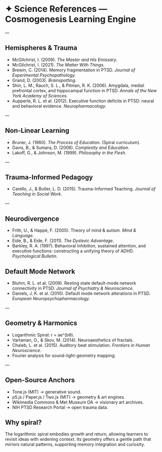 # ✦ Science References — Cosmogenesis Learning Engine  

—

## Hemispheres & Trauma
- McGilchrist, I. (2009). *The Master and His Emissary.*
- McGilchrist, I. (2021). *The Matter With Things.*
- Brewin, C. (2014). Memory fragmentation in PTSD. *Journal of Experimental Psychopathology.*
- Grand, D. (2003). *Brainspotting.*
- Shin, L. M., Rauch, S. L., & Pitman, R. K. (2006). Amygdala, medial prefrontal cortex, and hippocampal function in PTSD. *Annals of the New York Academy of Sciences.*
- Aupperle, R. L. et al. (2012). Executive function deficits in PTSD: neural and behavioral evidence. *Neuropharmacology.*

—

## Non-Linear Learning  
- Bruner, J. (1960). *The Process of Education.* (Spiral curriculum).  
- Davis, B., & Sumara, D. (2006). *Complexity and Education.*  
- Lakoff, G., & Johnson, M. (1999). *Philosophy in the Flesh.*  

—

## Trauma-Informed Pedagogy  
- Carello, J., & Butler, L. D. (2015). Trauma-Informed Teaching. *Journal of Teaching in Social Work.*  

—

## Neurodivergence
- Frith, U., & Happé, F. (2005). Theory of mind & autism. *Mind & Language.*
- Eide, B., & Eide, F. (2011). *The Dyslexic Advantage.*
- Barkley, R. A. (1997). Behavioral inhibition, sustained attention, and executive functions: constructing a unifying theory of ADHD. *Psychological Bulletin.*

## Default Mode Network
- Bluhm, R. L. et al. (2009). Resting state default-mode network connectivity in PTSD. *Journal of Psychiatry & Neuroscience.*
- Daniels, J. K. et al. (2010). Default mode network alterations in PTSD. *European Neuropsychopharmacology.*

—

## Geometry & Harmonics  
- Logarithmic Spiral: r = ae^(bθ).  
- Vartanian, O., & Skov, M. (2014). Neuroaesthetics of fractals.  
- Chaieb, L. et al. (2015). Auditory beat stimulation. *Frontiers in Human Neuroscience.*
- Fourier analysis for sound-light-geometry mapping.

—

## Open-Source Anchors
- Tone.js (MIT) → generative sound.  
- p5.js / Paper.js / Two.js (MIT) → geometry & art engines.  
- Wikimedia Commons & Met Museum OA → visionary art archives.  
- NIH PTSD Research Portal → open trauma data.

## Why spiral?
The logarithmic spiral embodies growth and return, allowing learners to revisit ideas with widening context. Its geometry offers a gentle path that mirrors natural patterns, supporting memory integration and curiosity.
